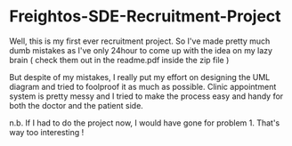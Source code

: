 # Freightos-SDE-Recruitment-Project

Well, this is my first ever recruitment project. So I've made pretty much dumb mistakes as I've only 24hour to come up with the idea on my lazy brain ( check them out in the readme.pdf inside the zip file )

But despite of my mistakes, I really put my effort on designing the UML diagram and tried to foolproof it as much as possible. Clinic appointment system is pretty messy and I tried to make the process easy and handy for both the doctor and the patient side. 

n.b.  If I had to do the project now, I would have gone for problem 1. That's way too interesting !
